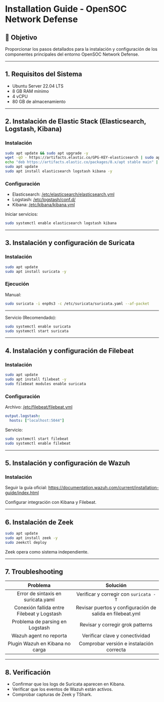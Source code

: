 # Installation Guide - OpenSOC Network Defense

## 🔧 Objetivo
Proporcionar los pasos detallados para la instalación y configuración de los componentes principales del entorno OpenSOC Network Defense.

---

## 1. Requisitos del Sistema

- Ubuntu Server 22.04 LTS
- 8 GB RAM mínimo
- 4 vCPU
- 80 GB de almacenamiento

---

## 2. Instalación de Elastic Stack (Elasticsearch, Logstash, Kibana)

### Instalación
```bash
sudo apt update && sudo apt upgrade -y
wget -qO - https://artifacts.elastic.co/GPG-KEY-elasticsearch | sudo apt-key add -
echo "deb https://artifacts.elastic.co/packages/8.x/apt stable main" | sudo tee -a /etc/apt/sources.list.d/elastic-8.x.list
sudo apt update
sudo apt install elasticsearch logstash kibana -y
```

### Configuración
- Elasticsearch: [/etc/elasticsearch/elasticsearch.yml](../../Elasticsearch/elasticsearch.yml)
- Logstash: [/etc/logstash/conf.d/](../../Logstash/conf.d/filebeat.conf)
- Kibana: [/etc/kibana/kibana.yml](../../kibana/kibana.yml)

Iniciar servicios:
```bash
sudo systemctl enable elasticsearch logstash kibana
```
---

## 3. Instalación y configuración de Suricata

### Instalación
```bash
sudo apt update
sudo apt install suricata -y
```

### Ejecución
Manual:
```bash
sudo suricata -i enp0s3 -c /etc/suricata/suricata.yaml --af-packet
```
---
Servicio (Recomendado):
```bash
sudo systemctl enable suricata
sudo systemctl start suricata
```
---

## 4. Instalación y configuración de Filebeat

### Instalación
```bash
sudo apt update
sudo apt install filebeat -y
sudo filebeat modules enable suricata
```

### Configuración
Archivo: [/etc/filebeat/filebeat.yml](../../Filebeat/filebeat.yml)
```yaml
output.logstash:
  hosts: ["localhost:5044"]
```

Servicio:
```bash
sudo systemctl start filebeat
sudo systemctl enable filebeat
```

---

## 5. Instalación y configuración de Wazuh

### Instalación
Seguir la guía oficial:
https://documentation.wazuh.com/current/installation-guide/index.html

Configurar integración con Kibana y Filebeat.

---

## 6. Instalación de Zeek

```bash
sudo apt update
sudo apt install zeek -y
sudo zeekctl deploy
```
Zeek opera como sistema independiente.

---

## 7. Troubleshooting

| Problema | Solución |
|:-:|:-:|
| Error de sintaxis en suricata.yaml | Verificar y corregir con `suricata -T` |
| Conexión fallida entre Filebeat y Logstash | Revisar puertos y configuración de salida en filebeat.yml |
| Problema de parsing en Logstash | Revisar y corregir grok patterns |
| Wazuh agent no reporta | Verificar clave y conectividad |
| Plugin Wazuh en Kibana no carga | Comprobar versión e instalación correcta |

---

## 8. Verificación
- Confirmar que los logs de Suricata aparecen en Kibana.
- Verificar que los eventos de Wazuh están activos.
- Comprobar capturas de Zeek y TShark.